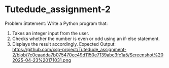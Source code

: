 # Tutedude_assignment-2
Problem Statement:  Write a Python program that:
1. 	Takes an integer input from the user.
2. 	Checks whether the number is even or odd using an if-else statement.
3. 	Displays the result accordingly.
Expected Output:
https://github.com/xsp-project/Tutedude_assignment-2/blob/7c0eaadda7b075470ec49d1150e7139abc3fc1a5/Screenshot%202025-04-23%20171031.png
